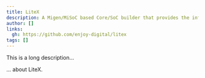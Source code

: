 ```yaml
---
title: LiteX
description: A Migen/MiSoC based Core/SoC builder that provides the infrastructure to easily create Cores/SoCs (with or without CPU)
author: []
links:
  gh: https://github.com/enjoy-digital/litex
tags: []
---
```


This is a long description...
<!--more-->
... about LiteX.
